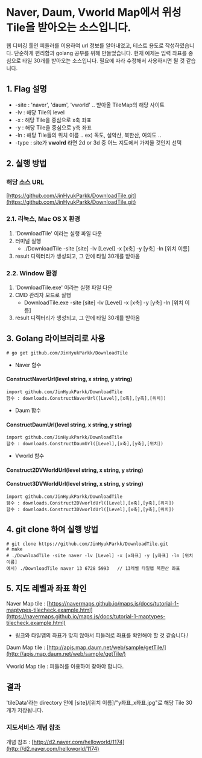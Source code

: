 # Naver, Daum, Vworld Map에서 위성 Tile을 받아오는 소스입니다.
웹 디버깅 툴인 피들러를 이용하여 url 정보를 알아내었고, 테스트 용도로 작성하였습니다. 단순하게 편리함과 golang 공부를 위해 만들었습니다.
현재 예제는 입력 좌표를 중심으로 타일 30개를 받아오는 소스입니다. 필요에 따라 수정해서 사용하시면 될 것 같습니다.


## 1. Flag 설명
* -site : 'naver', 'daum', 'vworld'   .. 받아올 TileMap의 해당 사이트
* -lv : 해당 Tile의 level
* -x : 해당 Tile을 중심으로 x축 좌표
* -y : 해당 Tile을 중심으로 y축 좌표
* -ln : 해당 Tile들의 위치 이름 .. ex) 독도, 설악산, 북한산, 여의도 ..
* -type : site가 __vwolrd__ 라면 2d or 3d 중 어느 지도에서 가져올 것인지 선택

## 2. 실행 방법  
### 해당 소스 URL
[https://github.com/JinHyukParkk/DownloadTile.git](https://github.com/JinHyukParkk/DownloadTile.git)
### 2.1. 리눅스, Mac OS X  환경
  1. 'DownloadTile' 이라는 실행 파일 다운
  2. 터미널 실행
      * ./DownloadTile -site [site] -lv [Level] -x [x축] -y [y축] -ln [위치 이름]
  3. result 디렉터리가 생성되고, 그 안에 타일 30개를 받아옴

### 2.2. Window 환경
  1. 'DownloadTile.exe' 이라는 실행 파일 다운
  2. CMD 관리자 모드로 실행
      * DownloadTile.exe -site [site] -lv [Level] -x [x축] -y [y축] -ln [위치 이름]
  3. result 디렉터리가 생성되고, 그 안에 타일 30개를 받아옴

## 3. Golang 라이브러리로 사용
```
# go get github.com/JinHyukParkk/DownloadTile
```
* Naver 함수
#### ConstructNaverUrl(level string, x string, y string)
```
import github.com/JinHyukParkk/DownloadTile
함수 : downloads.ConstructNaverUrl([Level],[x축],[y축],[위치])
```
* Daum 함수
#### ConstructDaumUrl(level string, x string, y string)
```
import github.com/JinHyukParkk/DownloadTile
함수 : downloads.ConstructDaumUrl([Level],[x축],[y축],[위치])
```

* Vworld 함수
#### Construct2DVWorldUrl(level string, x string, y string)
#### Construct3DVWorldUrl(level string, x string, y string)
```
import github.com/JinHyukParkk/DownloadTile
함수 : downloads.Construct2DVworldUrl([Level],[x축],[y축],[위치])
함수 : downloads.Construct3DVworldUrl([Level],[x축],[y축],[위치])
```

## 4. git clone 하여 실행 방법
```
# git clone https://github.com/JinHyukParkk/DownloadTile.git
# make
# ./DownloadTile -site naver -lv [Level] -x [x좌표] -y [y좌표] -ln [위치 이름]
예시) ./DownloadTile naver 13 6728 5993   // 13레벨 타일맵 북한산 좌표
```

## 5. 지도 레벨과 좌표 확인
Naver Map tile : [https://navermaps.github.io/maps.js/docs/tutorial-1-maptypes-tilecheck.example.html](https://navermaps.github.io/maps.js/docs/tutorial-1-maptypes-tilecheck.example.html)
 - 링크와 타일맵의 좌표가 맞지 않아서 피들러로 좌표를 확인해야 할 것 같습니다.!

Daum Map tile : [http://apis.map.daum.net/web/sample/getTile/](http://apis.map.daum.net/web/sample/getTile/)

Vworld Map tile : 피들러를 이용하여 찾아야 합니다.

## 결과
'tileData'라는 directory 안에 [site]/[위치 이름]/"y좌표_x좌표.jpg"로 해당 Tile 30개가 저장됩니다.

### 지도서비스 개념 참조
개념 참조 : [http://d2.naver.com/helloworld/1174](http://d2.naver.com/helloworld/1174)
